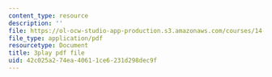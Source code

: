 ```yaml
---
content_type: resource
description: ''
file: https://ol-ocw-studio-app-production.s3.amazonaws.com/courses/14-73-the-challenge-of-world-poverty-spring-2011/42c025a274ea40611ce6231d298dec9f_qAS8Kh2pz9o.pdf
file_type: application/pdf
resourcetype: Document
title: 3play pdf file
uid: 42c025a2-74ea-4061-1ce6-231d298dec9f
---
```

